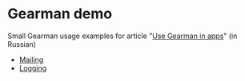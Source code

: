 Gearman demo
============

Small Gearman usage examples for article "[Use Gearman in apps](http://4devs.io/a/gearman-install-and-use-cases)" (in Russian)
* [Mailing](https://github.com/4devs/demo-gearman/blob/master/examples/mailQueue)
* [Logging](https://github.com/4devs/demo-gearman/blob/master/examples/log)
